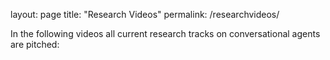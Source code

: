 layout: page
title: "Research Videos"
permalink: /researchvideos/

In the following videos all current research tracks on conversational agents are pitched:
